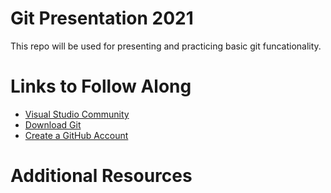 # Git Presentation 2021
This repo will be used for presenting and practicing basic git funcationality.

# Links to Follow Along
- [Visual Studio Community](https://visualstudio.microsoft.com/vs/community/)
- [Download Git](https://git-scm.com/downloads)
- [Create a GitHub Account](https://github.com/login)

# Additional Resources

